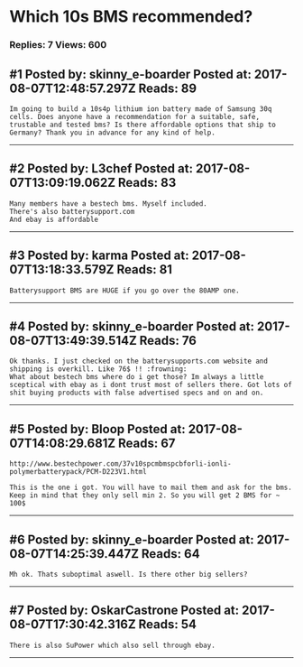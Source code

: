 # Which 10s BMS recommended?

### Replies: 7 Views: 600

## \#1 Posted by: skinny_e-boarder Posted at: 2017-08-07T12:48:57.297Z Reads: 89

```
Im going to build a 10s4p lithium ion battery made of Samsung 30q cells. Does anyone have a recommendation for a suitable, safe, trustable and tested bms? Is there affordable options that ship to Germany? Thank you in advance for any kind of help.
```

---
## \#2 Posted by: L3chef Posted at: 2017-08-07T13:09:19.062Z Reads: 83

```
Many members have a bestech bms. Myself included.
There's also batterysupport.com 
And ebay is affordable
```

---
## \#3 Posted by: karma Posted at: 2017-08-07T13:18:33.579Z Reads: 81

```
Batterysupport BMS are HUGE if you go over the 80AMP one.
```

---
## \#4 Posted by: skinny_e-boarder Posted at: 2017-08-07T13:49:39.514Z Reads: 76

```
Ok thanks. I just checked on the batterysupports.com website and shipping is overkill. Like 76$ !! :frowning:
What about bestech bms where do i get those? Im always a little sceptical with ebay as i dont trust most of sellers there. Got lots of shit buying products with false advertised specs and on and on.
```

---
## \#5 Posted by: Bloop Posted at: 2017-08-07T14:08:29.681Z Reads: 67

```
http://www.bestechpower.com/37v10spcmbmspcbforli-ionli-polymerbatterypack/PCM-D223V1.html

This is the one i got. You will have to mail them and ask for the bms. Keep in mind that they only sell min 2. So you will get 2 BMS for ~ 100$
```

---
## \#6 Posted by: skinny_e-boarder Posted at: 2017-08-07T14:25:39.447Z Reads: 64

```
Mh ok. Thats suboptimal aswell. Is there other big sellers?
```

---
## \#7 Posted by: OskarCastrone Posted at: 2017-08-07T17:30:42.316Z Reads: 54

```
There is also SuPower which also sell through ebay.
```

---

